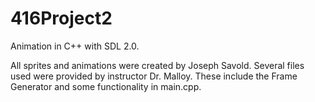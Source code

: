# 416Project2
Animation in C++ with SDL 2.0.

All sprites and animations were created by Joseph Savold. Several files used were provided by instructor Dr. Malloy. These include the Frame Generator and some functionality in main.cpp.

